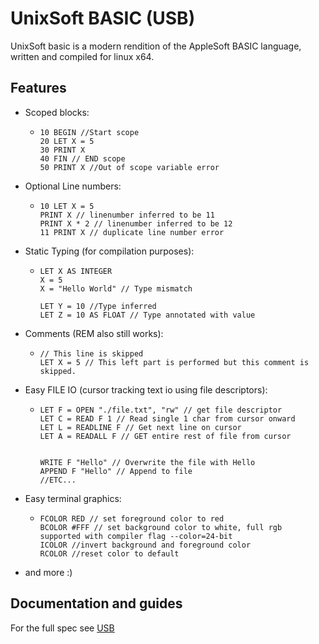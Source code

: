 # UnixSoft BASIC (USB)

UnixSoft basic is a modern rendition of the AppleSoft BASIC language, written and compiled for linux x64.



## Features

* Scoped blocks:
  
  * ```basic
    10 BEGIN //Start scope
    20 LET X = 5
    30 PRINT X
    40 FIN // END scope
    50 PRINT X //Out of scope variable error
    ```

* Optional Line numbers:
  
  * ```basic
    10 LET X = 5
    PRINT X // linenumber inferred to be 11
    PRINT X * 2 // linenumber inferred to be 12
    11 PRINT X // duplicate line number error
    ```

* Static Typing (for compilation purposes):
  
  * ```basic
    LET X AS INTEGER
    X = 5
    X = "Hello World" // Type mismatch
    
    LET Y = 10 //Type inferred
    LET Z = 10 AS FLOAT // Type annotated with value
    ```

* Comments (REM also still works):
  
  * ```basic
    // This line is skipped
    LET X = 5 // This left part is performed but this comment is skipped.
    ```

* Easy FILE IO (cursor tracking text io using file descriptors):
  
  * ```basic
    LET F = OPEN "./file.txt", "rw" // get file descriptor
    LET C = READ F 1 // Read single 1 char from cursor onward
    LET L = READLINE F // Get next line on cursor
    LET A = READALL F // GET entire rest of file from cursor
    
    
    WRITE F "Hello" // Overwrite the file with Hello
    APPEND F "Hello" // Append to file
    //ETC...
    ```

* Easy terminal graphics:
  
  * ```basic
    FCOLOR RED // set foreground color to red
    BCOLOR #FFF // set background color to white, full rgb supported with compiler flag --color=24-bit
    ICOLOR //invert background and foreground color
    RCOLOR //reset color to default
    ```

 

* and more :)



## Documentation and guides

For the full spec see [USB](./USB.md)








